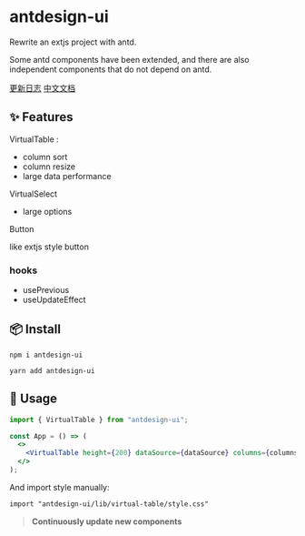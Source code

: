 # antdesign-ui

Rewrite an extjs project with antd.

Some antd components have been extended, and there are also independent components that do not depend on antd.

[更新日志](https://github.com/wangyazhen/antdesign-ui/blob/master/log.md)
[中文文档](https://github.com/wangyazhen/antdesign-ui/blob/master/doc.md)

## ✨ Features

VirtualTable :

- column sort
- column resize
- large data performance

VirtualSelect

- large options

Button

like extjs style button

### hooks

- usePrevious
- useUpdateEffect

## 📦 Install

`npm i antdesign-ui `

`yarn add antdesign-ui `

## 🔨 Usage

```jsx
import { VirtualTable } from "antdesign-ui";

const App = () => (
  <>
    <VirtualTable height={200} dataSource={dataSource} columns={columns} />
  </>
);
```

And import style manually:

```html
import "antdesign-ui/lib/virtual-table/style.css"
```

> **Continuously update new components**

